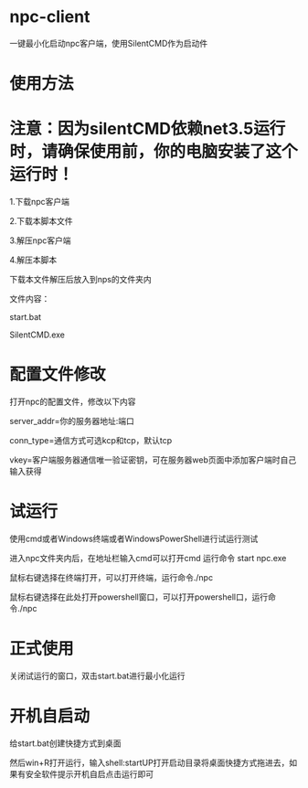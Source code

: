 # npc-client
一键最小化启动npc客户端，使用SilentCMD作为启动件
# 使用方法

# 注意：因为silentCMD依赖net3.5运行时，请确保使用前，你的电脑安装了这个运行时！
1.下载npc客户端


2.下载本脚本文件


3.解压npc客户端


4.解压本脚本


下载本文件解压后放入到nps的文件夹内


文件内容：

start.bat

SilentCMD.exe
# 配置文件修改
打开npc的配置文件，修改以下内容


server_addr=你的服务器地址:端口


conn_type=通信方式可选kcp和tcp，默认tcp


vkey=客户端服务器通信唯一验证密钥，可在服务器web页面中添加客户端时自己输入获得


# 试运行
使用cmd或者Windows终端或者WindowsPowerShell进行试运行测试


进入npc文件夹内后，在地址栏输入cmd可以打开cmd 运行命令 start npc.exe


鼠标右键选择在终端打开，可以打开终端，运行命令./npc


鼠标右键选择在此处打开powershell窗口，可以打开powershell口，运行命令./npc
# 正式使用
关闭试运行的窗口，双击start.bat进行最小化运行

# 开机自启动
给start.bat创建快捷方式到桌面


然后win+R打开运行，输入shell:startUP打开启动目录将桌面快捷方式拖进去，如果有安全软件提示开机自启点击运行即可






